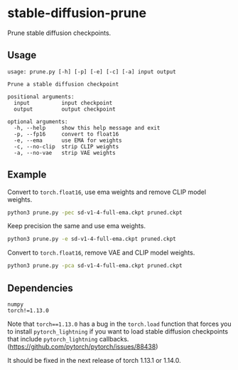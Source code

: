 # stable-diffusion-prune
Prune stable diffusion checkpoints.

## Usage
```
usage: prune.py [-h] [-p] [-e] [-c] [-a] input output

Prune a stable diffusion checkpoint

positional arguments:
  input          input checkpoint
  output         output checkpoint

optional arguments:
  -h, --help     show this help message and exit
  -p, --fp16     convert to float16
  -e, --ema      use EMA for weights
  -c, --no-clip  strip CLIP weights
  -a, --no-vae   strip VAE weights
```

## Example
Convert to `torch.float16`, use ema weights and remove CLIP model weights.
```sh
python3 prune.py -pec sd-v1-4-full-ema.ckpt pruned.ckpt
```

Keep precision the same and use ema weights.
```sh
python3 prune.py -e sd-v1-4-full-ema.ckpt pruned.ckpt
```

Convert to `torch.float16`, remove VAE and CLIP model weights.
```sh
python3 prune.py -pca sd-v1-4-full-ema.ckpt pruned.ckpt
```

## Dependencies
```
numpy
torch!=1.13.0
```
Note that `torch==1.13.0` has a bug in the `torch.load` function that forces you to install `pytorch_lightning` if you want to load stable diffusion checkpoints that include `pytorch_lightning` callbacks. (https://github.com/pytorch/pytorch/issues/88438)

It should be fixed in the next release of torch 1.13.1 or 1.14.0.
